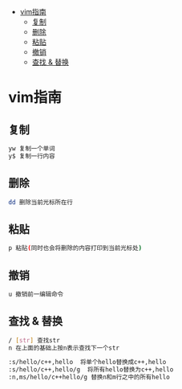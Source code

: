 - [vim指南](#vim指南)
  - [复制](#复制)
  - [删除](#删除)
  - [粘贴](#粘贴)
  - [撤销](#撤销)
  - [查找 & 替换](#查找--替换)
# vim指南

## 复制

```bash
yw 复制一个单词
y$ 复制一行内容
```

## 删除

```bash
dd 删除当前光标所在行
```

## 粘贴

```bash
p 粘贴(同时也会将删除的内容打印到当前光标处)
```

## 撤销

```bash
u 撤销前一编辑命令
```

## 查找 & 替换

```bash
/ [str] 查找str
n 在上面的基础上按n表示查找下一个str
```

```bash
:s/hello/c++,hello  将单个hello替换成c++,hello
:s/hello/c++,hello/g  将所有hello替换为c++,hello
:n,ms/hello/c++hello/g 替换n和m行之中的所有hello
```
